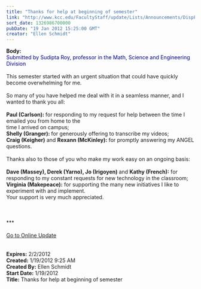 ```yaml
---
title: "Thanks for help at beginning of semester"
link: "http://www.kcc.edu/FacultyStaff/update/Lists/Announcements/DispForm.aspx?ID=584"
sort_date: 1326986700000
pubDate: "19 Jan 2012 15:25:00 GMT"
creator: "Ellen Schmidt"
---
```


<div><b>Body:</b> <div class="ExternalClassAF176F00DF044DD3994A4257BB0FD170">
<div><font color="#000080">Submitted by Sudipta Roy, professor in the Math, Science and Engineering Division</font></div>
<div> </div>
<div>This semester started with an urgent situation that could have quickly become overwhelming for me.  </div>
<div> </div>
<div>So many of you have helped me deal with it in a seamless manner, and I wanted to thank you all: </div>
<div><br /><strong>Paul (Carlson): </strong>for responding to my request for help between the time I emailed you from home to the <br />time I arrived on campus;</div>
<div><strong>Shelly (Granger): </strong>for generously offering to transcribe my videos;<br /><strong>Craig (Keigher)</strong> and <strong>Rexann (McKinley):</strong> for promptly answering my ANGEL questions.</div>
<div> </div>
<div>Thanks also to those of you who make my work easy on an ongoing basis:</div>
<div><br /><strong>Dave (Massey), Derek (Yarno), Jo (Irigoyen) </strong>and <strong>Kathy (French):</strong> for responding to my constant requests for new technology in the classroom;</div>
<div><strong>Virginia (Makepeace):</strong> for supporting the many new initiatives I like to experiment with and implement.<br /></div>
<div>Your support is very much appreciated.</div>
<div> </div>
<div>
<div>
<div> </div>
<div>
<div> </div>
<div>
<div>***</div>
<div> </div>
<div><a href="/FacultyStaff/update/Pages/dailyupdate.aspx">Go to Online Update</a></div><font size="2" face="Consolas">
<div> </div></div></div></font>
<p style="margin:0in 0in 0pt" class="MsoPlainText"><font size="2" face="Consolas"></font> </p></div></div></div></div>
<div><b>Expires:</b> 2/2/2012</div>
<div><b>Created:</b> 1/19/2012 9:25 AM</div>
<div><b>Created By:</b> Ellen Schmidt</div>
<div><b>Start Date:</b> 1/19/2012</div>
<div><b>Title:</b> Thanks for help at beginning of semester</div>
